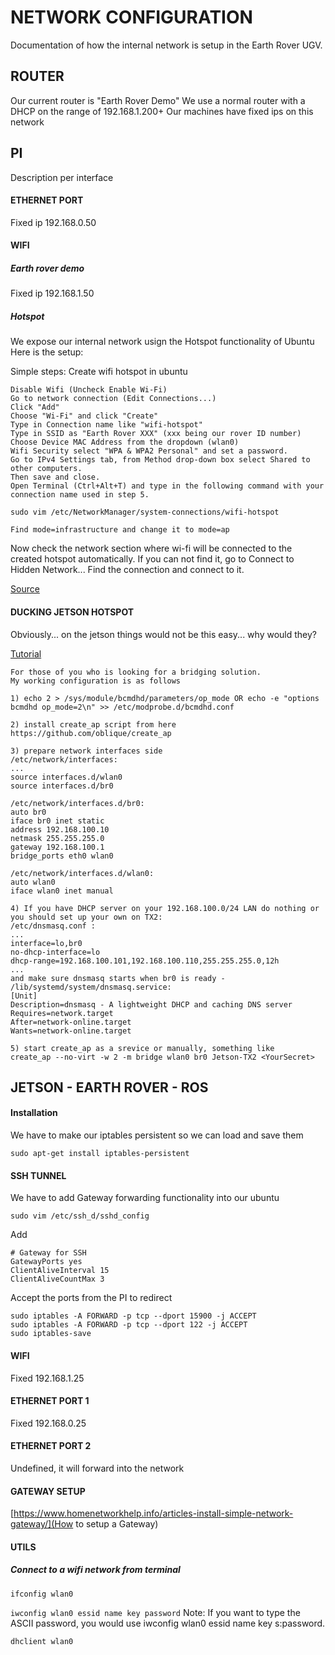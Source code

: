 NETWORK CONFIGURATION
=====================

Documentation of how the internal network is setup in the Earth Rover UGV.

## ROUTER

Our current router is "Earth Rover Demo"
We use a normal router with a DHCP on the range of 192.168.1.200+
Our machines have fixed ips on this network 

## PI 

Description per interface
#### ETHERNET PORT
Fixed ip 192.168.0.50

#### WIFI

##### Earth rover demo 
Fixed ip 192.168.1.50

##### Hotspot

We expose our internal network usign the Hotspot functionality of Ubuntu
Here is the setup:

Simple steps: Create wifi hotspot in ubuntu

```
Disable Wifi (Uncheck Enable Wi-Fi)
Go to network connection (Edit Connections...)
Click "Add"
Choose "Wi-Fi" and click "Create"
Type in Connection name like "wifi-hotspot"
Type in SSID as "Earth Rover XXX" (xxx being our rover ID number)
Choose Device MAC Address from the dropdown (wlan0)
Wifi Security select "WPA & WPA2 Personal" and set a password.
Go to IPv4 Settings tab, from Method drop-down box select Shared to other computers.
Then save and close.
Open Terminal (Ctrl+Alt+T) and type in the following command with your connection name used in step 5.
```

```
sudo vim /etc/NetworkManager/system-connections/wifi-hotspot
```

```
Find mode=infrastructure and change it to mode=ap
```

Now check the network section where wi-fi will be connected to the created hotspot automatically. If you can not find it, go to Connect to Hidden Network... Find the connection and connect to it.

[Source](http://ubuntuhandbook.org/index.php/2014/09/3-ways-create-wifi-hotspot-ubuntu/)

#### DUCKING JETSON HOTSPOT

Obviously... on the jetson things would not be this easy... why would they?

[Tutorial](https://devtalk.nvidia.com/default/topic/1010353/jetson-tx2/tx2-as-a-wifi-hotspot-/)

```
For those of you who is looking for a bridging solution.
My working configuration is as follows

1) echo 2 > /sys/module/bcmdhd/parameters/op_mode OR echo -e "options bcmdhd op_mode=2\n" >> /etc/modprobe.d/bcmdhd.conf

2) install create_ap script from here https://github.com/oblique/create_ap

3) prepare network interfaces side
/etc/network/interfaces:
...
source interfaces.d/wlan0
source interfaces.d/br0

/etc/network/interfaces.d/br0:
auto br0
iface br0 inet static
address 192.168.100.10
netmask 255.255.255.0
gateway 192.168.100.1
bridge_ports eth0 wlan0

/etc/network/interfaces.d/wlan0:
auto wlan0
iface wlan0 inet manual

4) If you have DHCP server on your 192.168.100.0/24 LAN do nothing or you should set up your own on TX2:
/etc/dnsmasq.conf :
...
interface=lo,br0
no-dhcp-interface=lo
dhcp-range=192.168.100.101,192.168.100.110,255.255.255.0,12h
...
and make sure dnsmasq starts when br0 is ready - 
/lib/systemd/system/dnsmasq.service:
[Unit]
Description=dnsmasq - A lightweight DHCP and caching DNS server
Requires=network.target
After=network-online.target
Wants=network-online.target

5) start create_ap as a srevice or manually, something like 
create_ap --no-virt -w 2 -m bridge wlan0 br0 Jetson-TX2 <YourSecret>
```
  
## JETSON - EARTH ROVER - ROS

#### Installation

We have to make our iptables persistent so we can load and save them
```
sudo apt-get install iptables-persistent
```

#### SSH TUNNEL

We have to add Gateway forwarding functionality into our ubuntu 

```
sudo vim /etc/ssh_d/sshd_config
```

Add 
```
# Gateway for SSH
GatewayPorts yes
ClientAliveInterval 15
ClientAliveCountMax 3
```

Accept the ports from the PI to redirect
```
sudo iptables -A FORWARD -p tcp --dport 15900 -j ACCEPT
sudo iptables -A FORWARD -p tcp --dport 122 -j ACCEPT
sudo iptables-save
```

#### WIFI
Fixed 192.168.1.25

#### ETHERNET PORT 1
Fixed 192.168.0.25

#### ETHERNET PORT 2
Undefined, it will forward into the network

#### GATEWAY SETUP
[https://www.homenetworkhelp.info/articles-install-simple-network-gateway/](How to setup a Gateway)

#### UTILS

##### Connect to a wifi network from terminal
```ifconfig wlan0```

```iwconfig wlan0 essid name key password```
Note: If you want to type the ASCII password, you would use iwconfig wlan0 essid name key s:password.

```dhclient wlan0```
